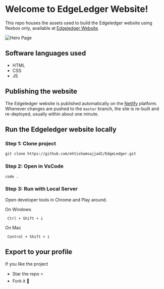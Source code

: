 # Welcome to EdgeLedger Website!

This repo houses the assets used to build the Edgeledger website using flexbox only, available at [Edgeledger Website](es-edgeledger.netlify.app).

![Hero Page](https://drive.google.com/uc?export=view&id=1KeTxFVFCo0pL1Lp7PQTf_yvjAR5cl0W_)

## Software languages used

-   HTML
-   CSS
-   JS

## Publishing the website

The Edgeledger website is published automatically on the [Netlify](https://netlify.com/) platform. Whenever changes are pushed to the `master` branch, the site is re-built and re-deployed, usually within about one minute.

## Run the Edgeledger website locally

### Step 1: Clone project

    git clone https://github.com/ehtishamsajjad1/EdgeLedger.git

### Step 2: Open in VsCode

    code .

### Step 3: Run with Local Server

Open developer tools in Chrome and Play around.

On Windows

     Ctrl + Shift + i


On Mac

     Control + Shift + i

## Export to your profile

If you like the project

-   Star the repo ⭐
-   Fork it 🍴
